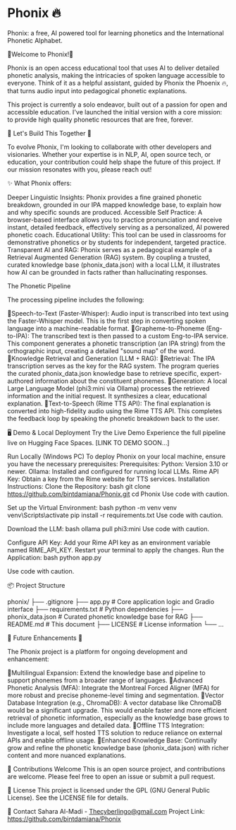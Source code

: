 # Phonix 🔥
Phonix: a free, AI powered tool for learning phonetics and the International Phonetic Alphabet.

🔸Welcome to Phonix!🔸

Phonix is an open access educational tool that uses AI to deliver detailed phonetic analysis, making the intricacies of spoken language accessible to everyone.  Think of it as a helpful assistant, guided by Phonix the Phoenix 🔥, that turns audio input into pedagogical phonetic explanations.

This project is currently a solo endeavor, built out of a passion for open and accessible education. I've launched the initial version with a core mission: to provide high quality phonetic resources that are free, forever.

🤝 Let's Build This Together 🤝 

To evolve Phonix, I'm looking to collaborate with other developers and visionaries. Whether your expertise is in NLP, AI, open source tech, or education, your contribution could help shape the future of this project. If our mission resonates with you, please reach out!

✨ What Phonix offers:

Deeper Linguistic Insights: Phonix provides a fine grained phonetic breakdown, grounded in our IPA mapped knowledge base, to explain how and why specific sounds are produced.
Accessible Self Practice: A browser-based interface allows you to practice pronunciation and receive instant, detailed feedback, effectively serving as a personalized, AI powered phonetic coach.
Educational Utility: This tool can be used in classrooms for demonstrative phonetics or by students for independent, targeted practice.
Transparent AI and RAG: Phonix serves as a pedagogical example of a Retrieval Augmented Generation (RAG) system. By coupling a trusted, curated knowledge base (phonix_data.json) with a local LLM, it illustrates how AI can be grounded in facts rather than hallucinating responses.

The Phonetic Pipeline

The processing pipeline includes the following:

🔸Speech-to-Text (Faster-Whisper): Audio input is transcribed into text using the Faster-Whisper model. This is the first step in converting spoken language into a machine-readable format.
🔸Grapheme-to-Phoneme (Eng-to-IPA): The transcribed text is then passed to a custom Eng-to-IPA service. This component generates a phonetic transcription (an IPA string) from the orthographic input, creating a detailed "sound map" of the word.
🔸Knowledge Retrieval and Generation (LLM + RAG):
🔸Retrieval: The IPA transcription serves as the key for the RAG system. The program queries the curated phonix_data.json knowledge base to retrieve specific, expert-authored information about the constituent phonemes.
🔸Generation: A local Large Language Model (phi3:mini via Ollama) processes the retrieved information and the initial request. It synthesizes a clear, educational explanation.
🔸Text-to-Speech (Rime TTS API): The final explanation is converted into high-fidelity audio using the Rime TTS API. This completes the feedback loop by speaking the phonetic breakdown back to the user.

🖥️ Demo & Local Deployment
Try the Live Demo
Experience the full pipeline live on Hugging Face Spaces.
[LINK TO DEMO SOON...]

Run Locally (Windows PC)
To deploy Phonix on your local machine, ensure you have the necessary prerequisites:
Prerequisites:
Python: Version 3.10 or newer.
Ollama: Installed and configured for running local LLMs.
Rime API Key: Obtain a key from the Rime website for TTS services.
Installation Instructions:
Clone the Repository:
bash
git clone https://github.com/bintdamiana/Phonix.git
cd Phonix
Use code with caution.

Set up the Virtual Environment:
bash
python -m venv venv
venv\Scripts\activate
pip install -r requirements.txt
Use code with caution.

Download the LLM:
bash
ollama pull phi3:mini
Use code with caution.

Configure API Key:
Add your Rime API key as an environment variable named RIME_API_KEY.
Restart your terminal to apply the changes.
Run the Application:
bash
python app.py

Use code with caution.

📦 Project Structure

phonix/
├── .gitignore
├── app.py                      # Core application logic and Gradio interface
├── requirements.txt            # Python dependencies
├── phonix_data.json            # Curated phonetic knowledge base for RAG
├── README.md                   # This document
├── LICENSE                     # License information
└── ...

🔸 Future Enhancements 🔸

The Phonix project is a platform for ongoing development and enhancement:

🔸Multilingual Expansion: Extend the knowledge base and pipeline to support phonemes from a broader range of languages.
🔸Advanced Phonetic Analysis (MFA): Integrate the Montreal Forced Aligner (MFA) for more robust and precise phoneme-level timing and segmentation.
🔸Vector Database Integration (e.g., ChromaDB): A vector database like ChromaDB would be a significant upgrade. This would enable faster and more efficient retrieval of phonetic information, especially as the knowledge base grows to include more languages and detailed data.
🔸Offline TTS Integration: Investigate a local, self hosted TTS solution to reduce reliance on external APIs and enable offline usage.
🔸Enhanced Knowledge Base: Continually grow and refine the phonetic knowledge base (phonix_data.json) with richer content and more nuanced explanations.

🤝 Contributions Welcome
This is an open source project, and contributions are welcome. Please feel free to open an issue or submit a pull request.

📄 License
This project is licensed under the GPL (GNU General Public License). See the LICENSE file for details.

📧 Contact
Sahara Al-Madi - <Thecyberlingo@gmail.com>
Project Link: https://github.com/bintdamiana/Phonix
